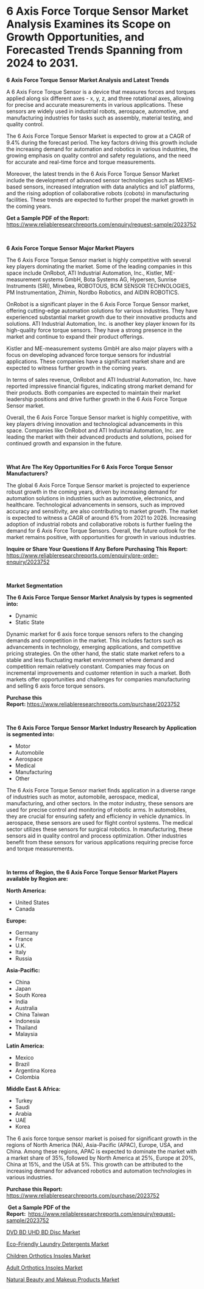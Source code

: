 <p><h1>6 Axis Force Torque Sensor Market Analysis Examines its Scope on Growth Opportunities, and Forecasted Trends Spanning from 2024 to 2031.</h1></p><p><strong>6 Axis Force Torque Sensor Market Analysis and Latest Trends</strong></p>
<p><p>A 6 Axis Force Torque Sensor is a device that measures forces and torques applied along six different axes - x, y, z, and three rotational axes, allowing for precise and accurate measurements in various applications. These sensors are widely used in industrial robots, aerospace, automotive, and manufacturing industries for tasks such as assembly, material testing, and quality control.</p><p>The 6 Axis Force Torque Sensor Market is expected to grow at a CAGR of 9.4% during the forecast period. The key factors driving this growth include the increasing demand for automation and robotics in various industries, the growing emphasis on quality control and safety regulations, and the need for accurate and real-time force and torque measurements.</p><p>Moreover, the latest trends in the 6 Axis Force Torque Sensor Market include the development of advanced sensor technologies such as MEMS-based sensors, increased integration with data analytics and IoT platforms, and the rising adoption of collaborative robots (cobots) in manufacturing facilities. These trends are expected to further propel the market growth in the coming years.</p></p>
<p><strong>Get a Sample PDF of the Report:&nbsp;</strong> <a href="https://www.reliableresearchreports.com/enquiry/request-sample/2023752">https://www.reliableresearchreports.com/enquiry/request-sample/2023752</a></p>
<p>&nbsp;</p>
<p><strong>6 Axis Force Torque Sensor Major Market Players</strong></p>
<p><p>The 6 Axis Force Torque Sensor market is highly competitive with several key players dominating the market. Some of the leading companies in this space include OnRobot, ATI Industrial Automation, Inc., Kistler, ME-measurement systems GmbH, Bota Systems AG, Hypersen, Sunrise Instruments (SRI), Minebea, ROBOTOUS, BCM SENSOR TECHNOLOGIES, PM Instrumentation, Zhimin, Nordbo Robotics, and AIDIN ROBOTICS.</p><p>OnRobot is a significant player in the 6 Axis Force Torque Sensor market, offering cutting-edge automation solutions for various industries. They have experienced substantial market growth due to their innovative products and solutions. ATI Industrial Automation, Inc. is another key player known for its high-quality force torque sensors. They have a strong presence in the market and continue to expand their product offerings.</p><p>Kistler and ME-measurement systems GmbH are also major players with a focus on developing advanced force torque sensors for industrial applications. These companies have a significant market share and are expected to witness further growth in the coming years.</p><p>In terms of sales revenue, OnRobot and ATI Industrial Automation, Inc. have reported impressive financial figures, indicating strong market demand for their products. Both companies are expected to maintain their market leadership positions and drive further growth in the 6 Axis Force Torque Sensor market.</p><p>Overall, the 6 Axis Force Torque Sensor market is highly competitive, with key players driving innovation and technological advancements in this space. Companies like OnRobot and ATI Industrial Automation, Inc. are leading the market with their advanced products and solutions, poised for continued growth and expansion in the future.</p></p>
<p>&nbsp;</p>
<p><strong>What Are The Key Opportunities For 6 Axis Force Torque Sensor Manufacturers?</strong></p>
<p><p>The global 6 Axis Force Torque Sensor market is projected to experience robust growth in the coming years, driven by increasing demand for automation solutions in industries such as automotive, electronics, and healthcare. Technological advancements in sensors, such as improved accuracy and sensitivity, are also contributing to market growth. The market is expected to witness a CAGR of around 6% from 2021 to 2026. Increasing adoption of industrial robots and collaborative robots is further fueling the demand for 6 Axis Force Torque Sensors. Overall, the future outlook for the market remains positive, with opportunities for growth in various industries.</p></p>
<p><strong>Inquire or Share Your Questions If Any Before Purchasing This Report:</strong> <a href="https://www.reliableresearchreports.com/enquiry/pre-order-enquiry/2023752">https://www.reliableresearchreports.com/enquiry/pre-order-enquiry/2023752</a></p>
<p>&nbsp;</p>
<p><strong>Market Segmentation</strong></p>
<p><strong>The 6 Axis Force Torque Sensor Market Analysis by types is segmented into:</strong></p>
<p><ul><li>Dynamic</li><li>Static State</li></ul></p>
<p><p>Dynamic market for 6 axis force torque sensors refers to the changing demands and competition in the market. This includes factors such as advancements in technology, emerging applications, and competitive pricing strategies. On the other hand, the static state market refers to a stable and less fluctuating market environment where demand and competition remain relatively constant. Companies may focus on incremental improvements and customer retention in such a market. Both markets offer opportunities and challenges for companies manufacturing and selling 6 axis force torque sensors.</p></p>
<p><strong>Purchase this Report:&nbsp;</strong><a href="https://www.reliableresearchreports.com/purchase/2023752">https://www.reliableresearchreports.com/purchase/2023752</a></p>
<p>&nbsp;</p>
<p><strong>The 6 Axis Force Torque Sensor Market Industry Research by Application is segmented into:</strong></p>
<p><ul><li>Motor</li><li>Automobile</li><li>Aerospace</li><li>Medical</li><li>Manufacturing</li><li>Other</li></ul></p>
<p><p>The 6 Axis Force Torque Sensor market finds application in a diverse range of industries such as motor, automobile, aerospace, medical, manufacturing, and other sectors. In the motor industry, these sensors are used for precise control and monitoring of robotic arms. In automobiles, they are crucial for ensuring safety and efficiency in vehicle dynamics. In aerospace, these sensors are used for flight control systems. The medical sector utilizes these sensors for surgical robotics. In manufacturing, these sensors aid in quality control and process optimization. Other industries benefit from these sensors for various applications requiring precise force and torque measurements.</p></p>
<p>&nbsp;</p>
<p><strong>In terms of Region, the 6 Axis Force Torque Sensor Market Players available by Region are:</strong></p>
<p>
    <p> <strong> North America: </strong>
        <ul>
            <li>United States</li>
            <li>Canada</li>
        </ul>
        </p> 
    <p> <strong> Europe: </strong>
        <ul>
            <li>Germany</li>
            <li>France</li>
            <li>U.K.</li>
            <li>Italy</li>
            <li>Russia</li>
        </ul>
        </p> 
    <p> <strong> Asia-Pacific: </strong>
        <ul>
            <li>China</li>
            <li>Japan</li>
            <li>South Korea</li>
            <li>India</li>
            <li>Australia</li>
            <li>China Taiwan</li>
            <li>Indonesia</li>
            <li>Thailand</li>
            <li>Malaysia</li>
        </ul>
        </p> 
    <p> <strong> Latin America: </strong>
        <ul>
            <li>Mexico</li>
            <li>Brazil</li>
            <li>Argentina Korea</li>
            <li>Colombia</li>
        </ul>
        </p> 
    <p> <strong> Middle East & Africa: </strong>
        <ul>
            <li>Turkey</li>
            <li>Saudi</li>
            <li>Arabia</li>
            <li>UAE</li>
            <li>Korea</li>
        </ul>
    </p>
    </p>
<p><p>The 6 axis force torque sensor market is poised for significant growth in the regions of North America (NA), Asia-Pacific (APAC), Europe, USA, and China. Among these regions, APAC is expected to dominate the market with a market share of 35%, followed by North America at 25%, Europe at 20%, China at 15%, and the USA at 5%. This growth can be attributed to the increasing demand for advanced robotics and automation technologies in various industries.</p></p>
<p><strong>Purchase this Report: </strong><a href="https://www.reliableresearchreports.com/purchase/2023752">https://www.reliableresearchreports.com/purchase/2023752</a></p>
<p>&nbsp;<strong>Get a Sample PDF of the Report:&nbsp;&nbsp;</strong><a href="https://www.reliableresearchreports.com/enquiry/request-sample/2023752">https://www.reliableresearchreports.com/enquiry/request-sample/2023752</a></p>
<p><strong></strong></p>
<p><p><a href="https://github.com/bmorecock/Market-Research-Report-List-2/blob/main/dvd-bd-uhd-bd-disc-market.md">DVD BD UHD BD Disc Market</a></p><p><a href="https://boundless-drawbridge-702.notion.site/Eco-Friendly-Laundry-Detergents-Market-Size-and-Growth-Market-Segmentation-Regional-and-Country-Br-75412179afd94c0d842a73178ad74273">Eco-Friendly Laundry Detergents Market</a></p><p><a href="https://view.publitas.com/reportprime-1/children-orthotics-insoles-market-with-the-goal-of-estimating-the-market-size-and-future-growth-potential-of-various-market-segments-based-on-component-applications-end-user-and-region/">Children Orthotics Insoles Market</a></p><p><a href="https://view.publitas.com/reportprime-1/adult-orthotics-insoles-market-centers-on-aspects-such-as-market-growth-market-share-market-opportunity-and-projected-forecasts-spanning-from-2024-to-2031/">Adult Orthotics Insoles Market</a></p><p><a href="https://natural-crush-b99.notion.site/Natural-Beauty-and-Makeup-Products-Market-Growth-Market-Trends-COVID-19-Impact-and-Forecasts-for--0d02687d3f294dc8a16bc7aa4e2b4a0f">Natural Beauty and Makeup Products Market</a></p></p>